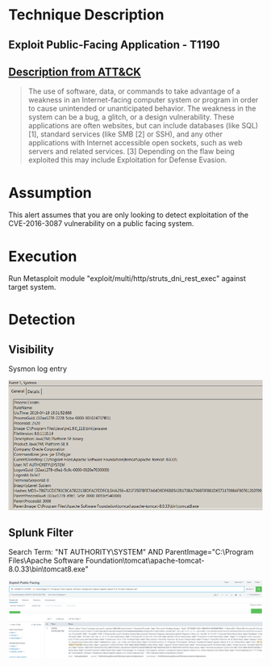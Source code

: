 # Technique Description
##  Exploit Public-Facing Application - T1190
## [Description from ATT&CK](https://attack.mitre.org/techniques/T1190/)
<blockquote>The use of software, data, or commands to take advantage of a weakness in an Internet-facing computer system or program in order to cause unintended or unanticipated behavior. The weakness in the system can be a bug, a glitch, or a design vulnerability. These applications are often websites, but can include databases (like SQL) [1], standard services (like SMB [2] or SSH), and any other applications with Internet accessible open sockets, such as web servers and related services. [3] Depending on the flaw being exploited this may include Exploitation for Defense Evasion.</blockquote>

# Assumption
This alert assumes that you are only looking to detect exploitation of the CVE-2016-3087 vulnerability on a public facing system.

# Execution
Run Metasploit module "exploit/multi/http/struts_dni_rest_exec" against target system.

# Detection

## Visibility
Sysmon log entry

![alt text](pictures/exploitPublic.png)

## Splunk Filter
Search Term: "NT AUTHORITY\\SYSTEM" AND ParentImage="C:\\Program Files\\Apache Software Foundation\\tomcat\\apache-tomcat-8.0.33\\bin\\tomcat8.exe"

![alt text](pictures/exploitPublicAlert.png)
